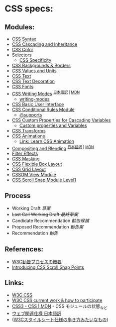 # CSS specs:
## Modules:
- [CSS Syntax](https://www.w3.org/TR/css-syntax-3)
- [CSS Cascading and Inheritance](https://www.w3.org/TR/css-cascade-3)
- [CSS Color](https://www.w3.org/TR/css3-color)
- [Selectors](https://www.w3.org/TR/selectors)<br>
  - [CSS Specificity](specificity.md)
- [CSS Backgrounds & Borders](https://www.w3.org/TR/css3-background)
- [CSS Values and Units](https://www.w3.org/TR/css-values-3)
- [CSS Text](https://www.w3.org/TR/css-text-3)
- [CSS Text Decoration](https://www.w3.org/TR/css-text-decor-3)
- [CSS Fonts](https://www.w3.org/TR/css3-fonts)
- [CSS Writing Modes](https://www.w3.org/TR/css-writing-modes-3/) <sup>[日本語訳](https://triple-underscore.github.io/css-writing-modes-ja.html) | [MDN](https://developer.mozilla.org/ja/docs/Web/CSS/writing-mode)</sup><br>
  - [writing-modes](writing-modes.md)
- [CSS Basic User Interface](https://www.w3.org/TR/css3-ui)
- [CSS Conditional Rules Module](https://www.w3.org/TR/css3-conditional/)<br>
  - [@supports](supports.md)
- [CSS Custom Properties for Cascading Variables](https://www.w3.org/TR/css-variables/)<br>
  - [Custom properties and Variables](variables.md)
- [CSS Transforms](https://www.w3.org/TR/css3-transitions/)
- [CSS Animations](https://www.w3.org/TR/css3-animations/)
  - [Link: Learn CSS Animation](https://cssanimation.rocks/)
- [Compositing and Blending](https://www.w3.org/TR/compositing-1/) <sup>[日本語訳](https://triple-underscore.github.io/compositing-ja.html) | [MDN](https://developer.mozilla.org/ja/docs/Web/CSS/background-blend-mode)</sup>
- [Filter Effects](https://www.w3.org/TR/filter-effects/)
- [CSS Masking](https://www.w3.org/TR/css-masking-1)
- [CSS Flexible Box Layout](https://www.w3.org/TR/css-flexbox-1)
- [CSS Grid Layout](https://www.w3.org/TR/css-grid-1)
- [CSSOM View Module](https://www.w3.org/TR/cssom-view-1/)
- [CSS Scroll Snap Module Level1](https://drafts.csswg.org/css-scroll-snap/)

## Process
- Working Draft _草案_
- ~~Last Call Working Draft _最終草案_~~
- Candidate Recommendation _勧告候補_
- Proposed Recommendation _勧告案_
- Recommendation _勧告_

## References:
- [W3C勧告プロセスの概要](http://www.kanzaki.com/w3c/process.html)
- [Introducing CSS Scroll Snap Points](https://css-tricks.com/introducing-css-scroll-snap-points/)

## Links:
- [W3C CSS](http://www.w3.org/TR/#tr_CSS)
- [W3C CSS current work & how to participate](http://www.w3.org/Style/CSS/current-work)
- [CSS3 - CSS | MDN](https://developer.mozilla.org/ja/docs/Web/CSS/CSS3) - CSS モジュールの状態<sub>など</sub>
- [ウェブ関連仕様 日本語訳](http://www.hcn.zaq.ne.jp/___/WEB/index.html)
- ([W3Cスタイルシート仕様の歩き方みたいなもの](http://momdo.hatenablog.jp/entry/20150911/1441977908))
